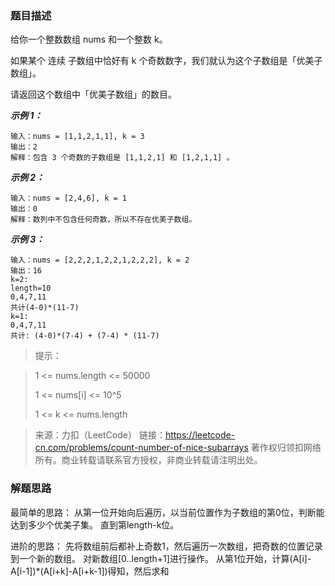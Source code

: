 ### 题目描述
给你一个整数数组 nums 和一个整数 k。

如果某个 连续 子数组中恰好有 k 个奇数数字，我们就认为这个子数组是「优美子数组」。

请返回这个数组中「优美子数组」的数目。

***示例 1：***
```
输入：nums = [1,1,2,1,1], k = 3
输出：2
解释：包含 3 个奇数的子数组是 [1,1,2,1] 和 [1,2,1,1] 。
```
***示例 2：***
```
输入：nums = [2,4,6], k = 1
输出：0
解释：数列中不包含任何奇数，所以不存在优美子数组。
```
***示例 3：***
```
输入：nums = [2,2,2,1,2,2,1,2,2,2], k = 2
输出：16
k=2:
length=10
0,4,7,11
共计(4-0)*(11-7)
k=1:
0,4,7,11
共计: (4-0)*(7-4) + (7-4) * (11-7)
```

> 提示：

> 1 <= nums.length <= 50000
>
>1 <= nums[i] <= 10^5
>
>1 <= k <= nums.length

>来源：力扣（LeetCode）
链接：https://leetcode-cn.com/problems/count-number-of-nice-subarrays
著作权归领扣网络所有。商业转载请联系官方授权，非商业转载请注明出处。

### 解题思路
最简单的思路：
从第一位开始向后遍历，以当前位置作为子数组的第0位，判断能达到多少个优美子集。
直到第length-k位。

进阶的思路：
先将数组前后都补上奇数1，然后遍历一次数组，把奇数的位置记录到一个新的数组。
对新数组[0..length+1]进行操作。
从第1位开始，计算(A[i]-A[i-1])*(A[i+k]-A[i+k-1])得知，然后求和
